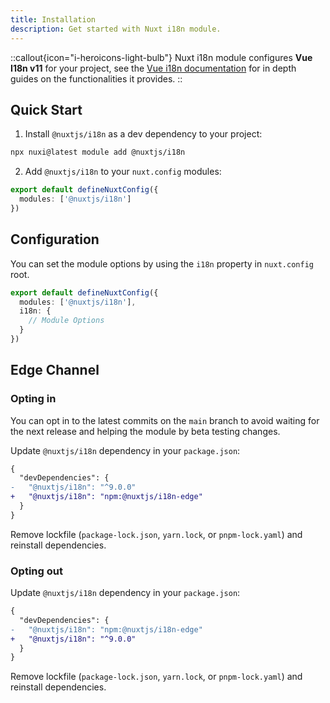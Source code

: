 ```yaml
---
title: Installation
description: Get started with Nuxt i18n module.
---
```


::callout{icon="i-heroicons-light-bulb"}
Nuxt i18n module configures **Vue I18n v11** for your project, see the [Vue i18n documentation](https://vue-i18n.intlify.dev/) for in depth guides on the functionalities it provides.
::

## Quick Start

1. Install `@nuxtjs/i18n` as a dev dependency to your project:
```bash
npx nuxi@latest module add @nuxtjs/i18n
```

2. Add `@nuxtjs/i18n` to your `nuxt.config` modules:

```ts [nuxt.config.ts]
export default defineNuxtConfig({
  modules: ['@nuxtjs/i18n']
})
```

## Configuration

You can set the module options by using the `i18n` property in `nuxt.config` root.

```ts [nuxt.config.ts]
export default defineNuxtConfig({
  modules: ['@nuxtjs/i18n'],
  i18n: {
    // Module Options
  }
})
```

## Edge Channel

### Opting in

You can opt in to the latest commits on the `main` branch to avoid waiting for the next release and helping the module by beta testing changes.

Update `@nuxtjs/i18n` dependency in your `package.json`:

```diff [package.json]
{
  "devDependencies": {
-   "@nuxtjs/i18n": "^9.0.0"
+   "@nuxtjs/i18n": "npm:@nuxtjs/i18n-edge"
  }
}
```

Remove lockfile (`package-lock.json`, `yarn.lock`, or `pnpm-lock.yaml`) and reinstall dependencies.

### Opting out

Update `@nuxtjs/i18n` dependency in your `package.json`:

```diff [package.json]
{
  "devDependencies": {
-   "@nuxtjs/i18n": "npm:@nuxtjs/i18n-edge"
+   "@nuxtjs/i18n": "^9.0.0"
  }
}
```

Remove lockfile (`package-lock.json`, `yarn.lock`, or `pnpm-lock.yaml`) and reinstall dependencies.
